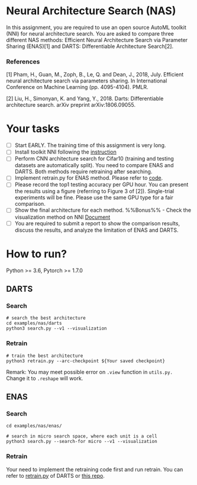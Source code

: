 # Neural Architecture Search (NAS)
In this assignment, you are required to use an open source AutoML toolkit (NNI) for neural architecture search. You are asked to compare three different NAS methods:
Efficient Neural Architecture Search via Parameter Sharing (ENAS)[1] and DARTS: Differentiable Architecture Search[2].

### References 
[1] Pham, H., Guan, M., Zoph, B., Le, Q. and Dean, J., 2018, July. Efficient neural architecture search via parameters sharing. In International Conference on Machine Learning (pp. 4095-4104). PMLR.

[2] Liu, H., Simonyan, K. and Yang, Y., 2018. Darts: Differentiable architecture search. arXiv preprint arXiv:1806.09055.


# Your tasks
- [ ] Start EARLY. The training time of this assignment is very long.
- [ ] Install toolkit NNI following the [instruction](https://nni.readthedocs.io/en/stable/Tutorial/InstallationLinux.html#installation) 
- [ ] Perform CNN architecture search for Cifar10 (training and testing datasets are automatically split). You need to compare ENAS and DARTS. Both methods require retraining after searching.
- [ ] Implement retrain.py for ENAS method. Please refer to [code](https://github.com/yushansu/COS598D_Assignment3/blob/master/examples/nas/darts/retrain.py). 
- [ ] Please record the top1 testing accuracy per GPU hour. You can present the results using a figure (referring to Figure 3 of [2]). Single-trial experiments will be fine. Please use the same GPU type for a fair comparison.
- [ ] Show the final architecture for each method. %%Bonus%% - Check the visualization method on NNI [Document](https://nni.readthedocs.io/en/stable/NAS/Visualization.html?highlight=visualizationhttps://nni.readthedocs.io/en/stable/NAS/Visualization.html?highlight=visualization)
- [ ] You are required to submit a report to show the comparison results, discuss the results, and analyze the limitation of ENAS and DARTS.

# How to run?
Python >= 3.6, Pytorch >= 1.7.0

## DARTS
### Search
```
# search the best architecture
cd examples/nas/darts
python3 search.py --v1 --visualization
```
### Retrain
```
# train the best architecture
python3 retrain.py --arc-checkpoint ${Your saved checkpoint}
```
Remark: You may meet possible error on `.view` function in `utils.py.` Change it to `.reshape` will work.

## ENAS
### Search 
```
cd examples/nas/enas/

# search in micro search space, where each unit is a cell
python3 search.py --search-for micro --v1 --visualization
```
### Retrain
Your need to implement the retraining code first and run retrain. You can refer to [retrain.py](https://github.com/yushansu/COS598D_Assignment3/blob/master/examples/nas/darts/retrain.py) of DARTS or [this repo](https://github.com/zuimeiyujianni/ENAS_micro_retrain_Pytorch).





